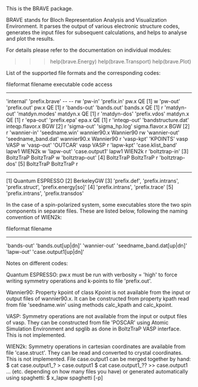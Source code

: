 This is the BRAVE package.

BRAVE stands for Bloch Representation Analysis and Visualization Environment.
It parses the output of various electronic structure codes, generates the input
files for subsequent calculations, and helps to analyse and plot the results.

For details please refer to the documentation on individual modules:
>>> help(brave.Energy)
>>> help(brave.Transport)
>>> help(brave.Plot)

List of the supported file formats and the corresponding codes:

fileformat       filename             executable       code       access
----------       --------             ----------       ----       ------
'internal'       'prefix.brave'         --               --       rw
'pw-in'          'prefix.in'          pw.x             QE [1]     w
'pw-out'         'prefix.out'         pw.x             QE [1]     r
'bands-out'      'bands.out'          bands.x          QE [1]     r
'matdyn-out'     'matdyn.modes'       matdyn.x         QE [1]     r
'matdyn-dos'     'prefix.vdos'        matdyn.x         QE [1]     r
'epa-out'        'prefix.epa'         epa.x            QE [1]     r
'inteqp-out'     'bandstructure.dat'  inteqp.flavor.x  BGW [2]    r
'sigma-out'      'sigma_hp.log'       sigma.flavor.x   BGW [2]    r
'wannier-in'     'seedname.win'       wannier90.x      Wannier90  rw
'wannier-out'    'seedname_band.dat'  wannier90.x      Wannier90  r
'vasp-kpt'       'KPOINTS'            vasp             VASP       w
'vasp-out'       'OUTCAR'             vasp             VASP       r
'lapw-kpt'       'case.klist_band'    lapw1            WIEN2k     w
'lapw-out'       'case.output1'       lapw1            WIEN2k     r
'boltztrap-in'   [3]                  BoltzTraP        BoltzTraP  w
'boltztrap-out'  [4]                  BoltzTraP        BoltzTraP  r
'boltztrap-dos'  [5]                  BoltzTraP        BoltzTraP  r

------------------------------------------------------------------------
[1] Quantum ESPRESSO
[2] BerkeleyGW
[3] 'prefix.def', 'prefix.intrans', 'prefix.struct', 'prefix.energy[so]'
[4] 'prefix.intrans', 'prefix.trace'
[5] 'prefix.intrans', 'prefix.transdos'

In the case of a spin-polarized system, some executables
store the two spin components in separate files. These are
listed below, following the naming convention of WIEN2k:

fileformat     filename
----------     --------
'bands-out'    'bands.out[up|dn]'
'wannier-out'  'seedname_band.dat[up|dn]'
'lapw-out'     'case.output1[up|dn]'

Notes on different codes:

Quantum ESPRESSO: pw.x must be run with verbosity = 'high'
to force writing symmetry operations and k-points to file
'prefix.out'.

Wannier90: Property kpoint of class Kpoint is not available
from the input or output files of wannier90.x. It can be
constructed from property kpath read from file 'seedname.win'
using methods calc_kpath and calc_kpoint.

VASP: Symmetry operations are not available from the input
or output files of vasp. They can be constructed from file
'POSCAR' using Atomic Simulation Environment and spglib as
done in BoltzTraP VASP interface. This is not implemented.

WIEN2k: Symmetry operations in cartesian coordinates are
available from file 'case.struct'. They can be read and
converted to crystal coordinates. This is not implemented.
File case.output1 can be merged together by hand:
    $ cat case.output1_? > case.output1
    $ cat case.output1_?? >> case.output1
    ... (etc. depending on how many files you have)
or generated automatically using spaghetti:
    $ x_lapw spaghetti [-p]

